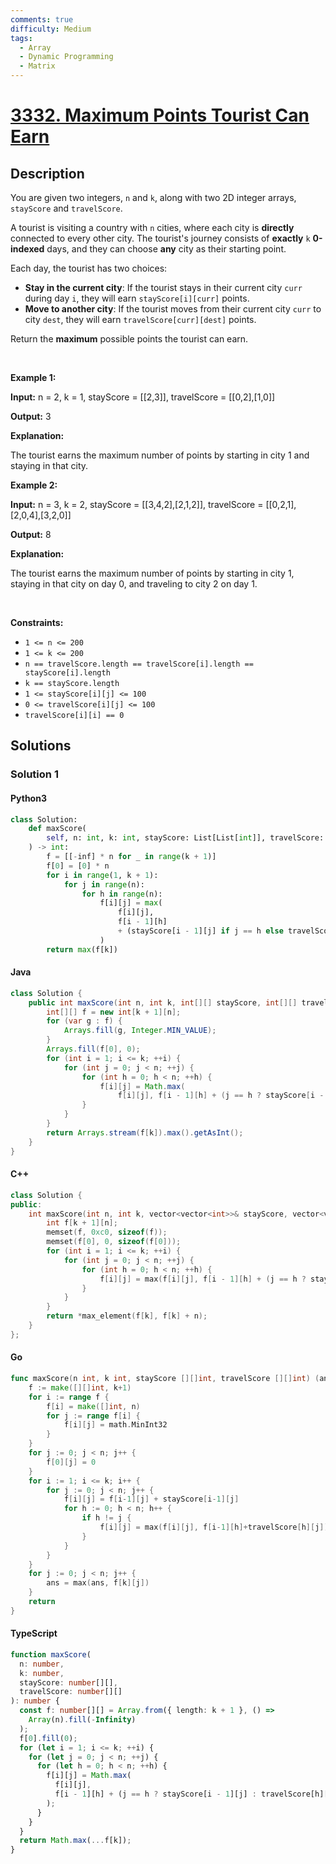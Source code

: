 ```yaml
---
comments: true
difficulty: Medium
tags:
  - Array
  - Dynamic Programming
  - Matrix
---
```


<!-- problem:start -->

# [3332. Maximum Points Tourist Can Earn](https://leetcode.com/problems/maximum-points-tourist-can-earn)


## Description

<!-- description:start -->

<p>You are given two integers, <code>n</code> and <code>k</code>, along with two 2D integer arrays, <code>stayScore</code> and <code>travelScore</code>.</p>

<p>A tourist is visiting a country with <code>n</code> cities, where each city is <strong>directly</strong> connected to every other city. The tourist&#39;s journey consists of <strong>exactly</strong> <code>k</code> <strong>0-indexed</strong> days, and they can choose <strong>any</strong> city as their starting point.</p>

<p>Each day, the tourist has two choices:</p>

<ul>
	<li><strong>Stay in the current city</strong>: If the tourist stays in their current city <code>curr</code> during day <code>i</code>, they will earn <code>stayScore[i][curr]</code> points.</li>
	<li><strong>Move to another city</strong>: If the tourist moves from their current city <code>curr</code> to city <code>dest</code>, they will earn <code>travelScore[curr][dest]</code> points.</li>
</ul>

<p>Return the <strong>maximum</strong> possible points the tourist can earn.</p>

<p>&nbsp;</p>
<p><strong class="example">Example 1:</strong></p>

<div class="example-block">
<p><strong>Input:</strong> <span class="example-io">n = 2, k = 1, stayScore = [[2,3]], travelScore = [[0,2],[1,0]]</span></p>

<p><strong>Output:</strong> 3</p>

<p><strong>Explanation:</strong></p>

<p>The tourist earns the maximum number of points by starting in city 1 and staying in that city.</p>
</div>

<p><strong class="example">Example 2:</strong></p>

<div class="example-block">
<p><strong>Input:</strong> <span class="example-io">n = 3, k = 2, stayScore = [[3,4,2],[2,1,2]], travelScore = [[0,2,1],[2,0,4],[3,2,0]]</span></p>

<p><strong>Output:</strong> <span class="example-io">8</span></p>

<p><strong>Explanation:</strong></p>

<p>The tourist earns the maximum number of points by starting in city 1, staying in that city on day 0, and traveling to city 2 on day 1.</p>
</div>

<p>&nbsp;</p>
<p><strong>Constraints:</strong></p>

<ul>
	<li><code>1 &lt;= n &lt;= 200</code></li>
	<li><code>1 &lt;= k &lt;= 200</code></li>
	<li><code>n == travelScore.length == travelScore[i].length == stayScore[i].length</code></li>
	<li><code>k == stayScore.length</code></li>
	<li><code>1 &lt;= stayScore[i][j] &lt;= 100</code></li>
	<li><code>0 &lt;= travelScore[i][j] &lt;= 100</code></li>
	<li><code>travelScore[i][i] == 0</code></li>
</ul>

<!-- description:end -->

## Solutions

<!-- solution:start -->

### Solution 1

<!-- tabs:start -->

#### Python3

```python
class Solution:
    def maxScore(
        self, n: int, k: int, stayScore: List[List[int]], travelScore: List[List[int]]
    ) -> int:
        f = [[-inf] * n for _ in range(k + 1)]
        f[0] = [0] * n
        for i in range(1, k + 1):
            for j in range(n):
                for h in range(n):
                    f[i][j] = max(
                        f[i][j],
                        f[i - 1][h]
                        + (stayScore[i - 1][j] if j == h else travelScore[h][j]),
                    )
        return max(f[k])
```

#### Java

```java
class Solution {
    public int maxScore(int n, int k, int[][] stayScore, int[][] travelScore) {
        int[][] f = new int[k + 1][n];
        for (var g : f) {
            Arrays.fill(g, Integer.MIN_VALUE);
        }
        Arrays.fill(f[0], 0);
        for (int i = 1; i <= k; ++i) {
            for (int j = 0; j < n; ++j) {
                for (int h = 0; h < n; ++h) {
                    f[i][j] = Math.max(
                        f[i][j], f[i - 1][h] + (j == h ? stayScore[i - 1][j] : travelScore[h][j]));
                }
            }
        }
        return Arrays.stream(f[k]).max().getAsInt();
    }
}
```

#### C++

```cpp
class Solution {
public:
    int maxScore(int n, int k, vector<vector<int>>& stayScore, vector<vector<int>>& travelScore) {
        int f[k + 1][n];
        memset(f, 0xc0, sizeof(f));
        memset(f[0], 0, sizeof(f[0]));
        for (int i = 1; i <= k; ++i) {
            for (int j = 0; j < n; ++j) {
                for (int h = 0; h < n; ++h) {
                    f[i][j] = max(f[i][j], f[i - 1][h] + (j == h ? stayScore[i - 1][j] : travelScore[h][j]));
                }
            }
        }
        return *max_element(f[k], f[k] + n);
    }
};
```

#### Go

```go
func maxScore(n int, k int, stayScore [][]int, travelScore [][]int) (ans int) {
	f := make([][]int, k+1)
	for i := range f {
		f[i] = make([]int, n)
		for j := range f[i] {
			f[i][j] = math.MinInt32
		}
	}
	for j := 0; j < n; j++ {
		f[0][j] = 0
	}
	for i := 1; i <= k; i++ {
		for j := 0; j < n; j++ {
			f[i][j] = f[i-1][j] + stayScore[i-1][j]
			for h := 0; h < n; h++ {
				if h != j {
					f[i][j] = max(f[i][j], f[i-1][h]+travelScore[h][j])
				}
			}
		}
	}
	for j := 0; j < n; j++ {
		ans = max(ans, f[k][j])
	}
	return
}
```

#### TypeScript

```ts
function maxScore(
  n: number,
  k: number,
  stayScore: number[][],
  travelScore: number[][]
): number {
  const f: number[][] = Array.from({ length: k + 1 }, () =>
    Array(n).fill(-Infinity)
  );
  f[0].fill(0);
  for (let i = 1; i <= k; ++i) {
    for (let j = 0; j < n; ++j) {
      for (let h = 0; h < n; ++h) {
        f[i][j] = Math.max(
          f[i][j],
          f[i - 1][h] + (j == h ? stayScore[i - 1][j] : travelScore[h][j])
        );
      }
    }
  }
  return Math.max(...f[k]);
}
```

<!-- tabs:end -->

<!-- solution:end -->

<!-- problem:end -->
